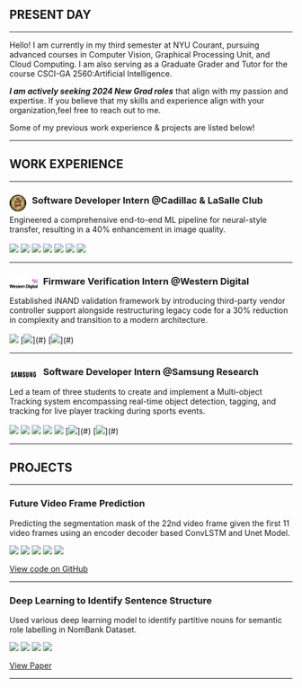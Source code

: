 ## PRESENT DAY
---
Hello! I am currently in my third semester at NYU Courant, pursuing advanced courses in Computer Vision, Graphical Processing Unit, and Cloud Computing. I am also serving as a Graduate Grader and Tutor for the course CSCI-GA 2560:Artificial Intelligence.

_**I am actively seeking 2024 New Grad roles**_ that align with my passion and expertise. If you believe that my skills and experience align with your organization,feel free to reach out to me.

Some of my previous work experience & projects are listed below!

---
## WORK EXPERIENCE
---
### <img src="images\CLCMRC.png" alt="Cadillac Logo" width="30" height="30" align="left" style="margin-right: 10px;"> Software Developer Intern @Cadillac & LaSalle Club
Engineered a comprehensive end-to-end ML pipeline for neural-style transfer, resulting in a 40% enhancement in image quality.
<br><br>
[![](https://img.shields.io/badge/Python-3776AB?logo=Python&logoColor=white)](#)
[![](https://img.shields.io/badge/PyTorch-EE4C2C?logo=pytorch&logoColor=white)](#)
[![](https://img.shields.io/badge/HTML-E34F26?logo=HTML5&logoColor=white)](#)
[![](https://img.shields.io/badge/CSS-1572B6?logo=CSS3)](#)
[![](https://img.shields.io/badge/JavaScript-F7DF1E?logo=JavaScript&logoColor=black)](#)
[![](https://img.shields.io/badge/Django-092E20?logo=Django)](#)
[![](https://img.shields.io/badge/MySQL-4479A1?logo=MySQL&logoColor=white)](#)

---
### <img src="images\WDC.png" alt="Cadillac Logo" width="50" height="30" align="left" style="margin-right: 10px;"> Firmware Verification Intern @Western Digital
Established iNAND validation framework by introducing third-party vendor controller support alongside restructuring legacy code for a 30% reduction in complexity and transition to a modern architecture.
<br><br>
[![](https://img.shields.io/badge/C++-4479A1?logo=cplusplus&logoColor=white)](#)
[![](https://img.shields.io/badge/eMMC-white?)](#)
[![](https://img.shields.io/badge/Firmware%20Testing-grey?)](#)

---
### <img src="images\Samsung-logo.png" alt="Samsung Logo" width="50" height="30" align="left" style="margin-right: 10px;">Software Developer Intern @Samsung Research
Led a team of three students to create and implement a Multi-object Tracking system encompassing real-time object detection, tagging, and tracking for live player tracking during sports events.
<br><br>
[![](https://img.shields.io/badge/Python-3776AB?logo=Python&logoColor=white)](#)
[![](https://img.shields.io/badge/PyTorch-EE4C2C?logo=pytorch&logoColor=white)](#)
[![](https://img.shields.io/badge/OpenCV-5C3EE8?logo=OpenCV&logoColor=white)](#)
[![](https://img.shields.io/badge/scikit-F7931E?logo=scikit-learn&logoColor=white)](#)
[![](https://img.shields.io/badge/pandas-150458?logo=pandas&logoColor=white)](#)
[![](https://img.shields.io/badge/YOLO-white?)](#)
[![](https://img.shields.io/badge/DeepSORT-grey?)](#)

---
## PROJECTS
---
### Future Video Frame Prediction
Predicting the segmentation mask of the 22nd video frame given the first 11 video frames using an encoder decoder based ConvLSTM and Unet Model. 

[![](https://img.shields.io/badge/Python-3776AB?logo=Python&logoColor=white)](#)
[![](https://img.shields.io/badge/PyTorch-EE4C2C?logo=pytorch&logoColor=white)](#)
[![](https://img.shields.io/badge/OpenCV-5C3EE8?logo=OpenCV&logoColor=white)](#)
[![](https://img.shields.io/badge/ConvLSTM-white?logo=ConvLSTM)](#)
[![](https://img.shields.io/badge/GAN-grey?logo=GAN)](#)

<a href="https://github.com/anishabhatnagar/DLProject" target="_blank">View code on GitHub</a>


---
### Deep Learning to Identify Sentence Structure
Used various deep learning model to identify partitive nouns for semantic role labelling in NomBank Dataset.

[![](https://img.shields.io/badge/Python-3776AB?logo=Python&logoColor=white)](#)
[![](https://img.shields.io/badge/PyTorch-EE4C2C?logo=pytorch&logoColor=white)](#)
[![](https://img.shields.io/badge/Jupyter-white?logo=Jupyter)](#) 
[![](https://img.shields.io/badge/Hugging%20Face-FF6F00?logo=hugging%20face&logoColor=white)](#)

<a href="https://drive.google.com/file/d/1oSSYjcFjBh8p4mo_gUisLHmg32Sm934s/view?usp=share_link" target="_blank">View Paper</a>

---